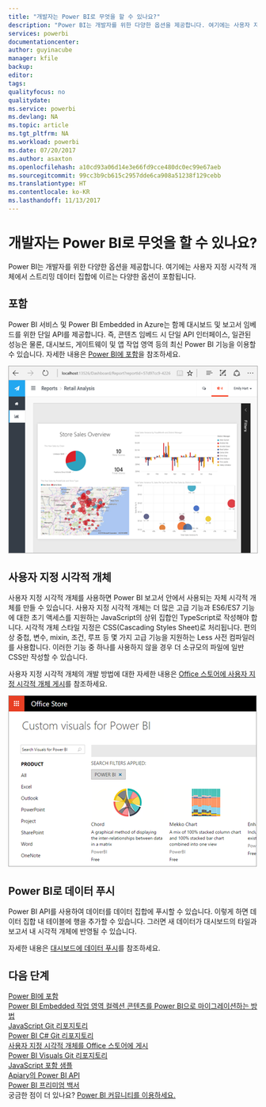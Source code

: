 ```yaml
---
title: "개발자는 Power BI로 무엇을 할 수 있나요?"
description: "Power BI는 개발자를 위한 다양한 옵션을 제공합니다. 여기에는 사용자 지정 시각적 개체에서 스트리밍 데이터 집합에 이르는 다양한 옵션이 포함됩니다."
services: powerbi
documentationcenter: 
author: guyinacube
manager: kfile
backup: 
editor: 
tags: 
qualityfocus: no
qualitydate: 
ms.service: powerbi
ms.devlang: NA
ms.topic: article
ms.tgt_pltfrm: NA
ms.workload: powerbi
ms.date: 07/20/2017
ms.author: asaxton
ms.openlocfilehash: a10cd93a06d14e3e66fd9cce480dc0ec99e67aeb
ms.sourcegitcommit: 99cc3b9cb615c2957dde6ca908a51238f129cebb
ms.translationtype: HT
ms.contentlocale: ko-KR
ms.lasthandoff: 11/13/2017
---
```

# <a name="what-can-developers-do-with-power-bi"></a>개발자는 Power BI로 무엇을 할 수 있나요?
Power BI는 개발자를 위한 다양한 옵션을 제공합니다. 여기에는 사용자 지정 시각적 개체에서 스트리밍 데이터 집합에 이르는 다양한 옵션이 포함됩니다.

## <a name="embedding"></a>포함
Power BI 서비스 및 Power BI Embedded in Azure는 함께 대시보드 및 보고서 임베드를 위한 단일 API를 제공합니다. 즉, 콘텐츠 임베드 시 단일 API 인터페이스, 일관된 성능은 물론, 대시보드, 게이트웨이 및 앱 작업 영역 등의 최신 Power BI 기능을 이용할 수 있습니다. 자세한 내용은 [Power BI에 포함](embedding.md)을 참조하세요.

![](media/what-can-you-do/powerbi-embed-sample.png)

## <a name="custom-visuals"></a>사용자 지정 시각적 개체
사용자 지정 시각적 개체를 사용하면 Power BI 보고서 안에서 사용되는 자체 시각적 개체를 만들 수 있습니다. 사용자 지정 시각적 개체는 더 많은 고급 기능과 ES6/ES7 기능에 대한 초기 액세스를 지원하는 JavaScript의 상위 집합인 TypeScript로 작성해야 합니다. 시각적 개체 스타일 지정은 CSS(Cascading Styles Sheet)로 처리됩니다. 편의상 중첩, 변수, mixin, 조건, 루프 등 몇 가지 고급 기능을 지원하는 Less 사전 컴파일러를 사용합니다. 이러한 기능 중 하나를 사용하지 않을 경우 더 소규모의 파일에 일반 CSS만 작성할 수 있습니다.

사용자 지정 시각적 개체의 개발 방법에 대한 자세한 내용은 [Office 스토어에 사용자 지정 시각적 개체 게시](office-store.md)를 참조하세요.

![](media/what-can-you-do/powerbi-custom-visual-store.png)

## <a name="push-data-into-power-bi"></a>Power BI로 데이터 푸시
Power BI API를 사용하여 데이터를 데이터 집합에 푸시할 수 있습니다. 이렇게 하면 데이터 집합 내 테이블에 행을 추가할 수 있습니다. 그러면 새 데이터가 대시보드의 타일과 보고서 내 시각적 개체에 반영될 수 있습니다.

자세한 내용은 [대시보드에 데이터 푸시](walkthrough-push-data.md)를 참조하세요.

## <a name="next-steps"></a>다음 단계
[Power BI에 포함](embedding.md)  
[Power BI Embedded 작업 영역 컬렉션 콘텐츠를 Power BI으로 마이그레이션하는 방법](migrate-from-powerbi-embedded.md)  
[JavaScript Git 리포지토리](https://github.com/Microsoft/PowerBI-JavaScript)  
[Power BI C# Git 리포지토리](https://github.com/Microsoft/PowerBI-CSharp)  
[사용자 지정 시각적 개체를 Office 스토어에 게시](office-store.md)  
[Power BI Visuals Git 리포지토리](https://github.com/Microsoft/PowerBI-visuals)  
[JavaScript 포함 샘플](https://microsoft.github.io/PowerBI-JavaScript/demo/)  
[Apiary의 Power BI API](http://docs.powerbi.apiary.io/#)  
[Power BI 프리미엄 백서](https://aka.ms/pbipremiumwhitepaper)  
궁금한 점이 더 있나요? [Power BI 커뮤니티를 이용하세요.](http://community.powerbi.com/)

